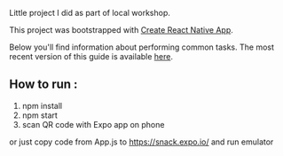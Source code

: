 Little project I did as part of local workshop.

This project was bootstrapped with [Create React Native App](https://github.com/react-community/create-react-native-app).

Below you'll find information about performing common tasks. The most recent version of this guide is available [here](https://github.com/react-community/create-react-native-app/blob/master/react-native-scripts/template/README.md).

## How to run :

1. npm install 
2. npm start
3. scan QR code with Expo app on phone

or just copy code from App.js to https://snack.expo.io/ and run emulator

